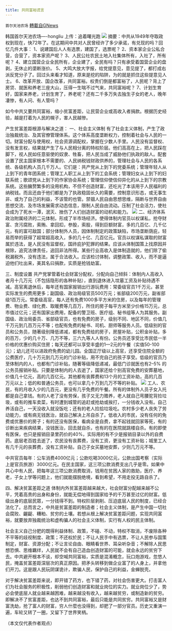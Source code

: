 ```yaml
---
title: 共同富裕谎言
---
```

`首尔天池农场` [轉載自GNews](https://gnews.org/zh-hans/1555083/)

韩国首尔天池农场—-hongliu 上传：追着曙光跑
![](https://assets.gnews.org/wp-content/uploads/2021/09/926共封.jpeg)
摘要：中共从1949年夺取政权到现在，快72年了。在这期间中共对人民曾经许了多少承诺，有兑现的吗？回忆几件大事：
1、说建国后人人有选票，建国了，选票呢？
2、资本家企业公私合营，合营了，资本家资产呢？
3、人民公社农民土地入社集体所有，入社了，所有呢？
4、建立国营企业全民所有，企业建了，全民有吗？只有承受着国营企业的盘剥，无休止的垄断涨价。
5、大鸣大放大字报，给党提意见，意见提了，都打成右派反党分子了。回过头来看才知道，原来是挖的陷阱，为的就是抓住这些提意见人士。
6、改革开放、国企改革，共同富裕。权贵们倒是都富裕了，人民呢？背上了房贷、就医和养老三座大山，压得一生喘不过气来，共同富裕呢？
7、计划生育好，国家来养老，计划生育了，养老呢？还有二千多万失去独生子女的老人，晚年凄惨，有人问、有人管吗？

如今中共又要共同富裕，缩小贫富差距，让民营企业或高收入者捐款。根据历史经验，越是打着为人民的幌子，害人民越惨。

产生贫富差距根源与解决之道：
一、社会主义体制
有了社会主义体制，产生了政治独裁统治、及其官僚管理体系。这个体系高度垄断权力，控制着社会与人民的一切。财富分配与使用权，社会资源调配权，掌握在少数人手里。人民没有监督权、没有发言权，结果就产生了与人民相分离的特权阶层。他们高高在上，把人民踩在脚下，视人民如任意驱使的奴隶、牲畜，把人民当成了威胁他们执政的敌人。配套设置了民主国家根本不需要的、人民纳税钱财政供养的，管理社会与人民的各系统、各级机构人员几千万人。它们是：共产党从上到下的党委系统；管理年轻人从上到下的青年团系统；管理工人职工从上到下的工会系统；管理妇女从上到下的妇联系统；歌颂党从上到下的作家协会系统；管理信仰使信仰异化的从上到下的宗教系统。这些臃赘繁多的没用机构，不但不创造财富，还吃光了本该用于人民福利的纳税钱。而且还由于他们都是为了执政稳固长久的需要，控制意识形态，或无事生非、或为了自己的利益，不该管的也管。禁锢人民自由思想思维，隔断与世界自由思想交流、及市场发展需求动态信息，限制人民自由流动。压制了社会活力，使社会成为了死水一潭，泯灭、挫伤了人们创造财富的动机和能力。
![](https://assets.gnews.org/wp-content/uploads/2021/09/926共插1.jpeg)
二、经济体系
政治附属经济的二元体制，形成了半市场经济。使得体制内官员以权谋私，抢夺财富、贪污腐败，索贿、拿回扣，参股，索股，得到巨额财富，多的几百亿、几千亿元，有的富可敌国；部分体制外人员，因体制制定的政策缺陷，市场垄断荫庇，轻易而举的获得了超常超高收入，多的几十亿、几百亿元。官员以权谋私谋取的财富属於违法，是人民没有监督权，国祚庇护犯罪的结果。应该从体制国策上找原因并根除，追究法律责任，追回非法所得。某些行业高收入是体制造就的，他们除了偷税漏税外，没有违法，属于合法收入。应该检讨体制，调整政策、收入，而不是逼迫他们吐出来，美其名曰捐款，实质是抢钱劫富。

三、制度设置
共产党掌管着社会财富分配权，分配向自己倾斜：体制内人高收入者月十几万元（不包括隐形的各种补贴），直到退休进入坟墓工资及补贴待遇不减。高官离退休后，每年还有国家报销出行游玩费用：常委级官员1千万元，甚至实际发生的费用更多；副国级、政治局级官员500万元；省部级200万元，副省部级1百万元。常委级高官，每人还有免费1000多平方米的住房，以及每年的管理费、物业费、绿化费、取暖费等几百万，所住的房子每平方米至少价格15万元，总市值过亿元；还有国家出费用，配备的警卫班、医疗组、秘书组等人为其服务。副国级、政治局委员、省部级官员，也有免费的房子，级别不同、地区不同，价值几千万元到几百万元不等；也配有免费的秘书、司机、厨师等服务人员。低级别的官员和公务员，随著级别降低递减，都有免费给的房子，房屋补贴，公积金补贴，多的百万，少的几十万、几万不等，三六九等人人有份。公务员还享受比市民低一半价格的优惠价购买住房；每天还都可以享受丰盛的1—2元的午餐（实值50-100元）；幼儿还可以进政府免费的幼儿园。全国正厅级以上高官，还享受住院全额的公费医疗，几十万元到几万元的门诊补贴，用不完自己的孩子享受。低级的官员乃至体制内的人，也都有门诊补贴，随著等级降低递减，最低门诊就医也有2–5% 的公务员报销补贴。只要是体制内的人去逝了，国家还给个别高官免费的安葬墓地，价值几十亿元，高的几百亿元。其他都有丧葬费和13个月的工资补助，高的几百万元以上；低的和普通公务员，也可以拿几十万到几万不等的补贴。
![](https://assets.gnews.org/wp-content/uploads/2021/09/926共插.jpeg)
工人、农民，有的月收入少的几百元，更没有几乎免费的午餐。所有的体制外人员子女入托都是自己拿钱。有的人老了没有劳保，孩子又无力赡养，老人就自己弯腰驼背捡垃圾，或有的推车卖菜，有时遭到城管的追赶或抢劫或挨打，一分钱收入没有。自己养活自己，一天没收入就没饭吃；还有的老人捡拾垃圾吃。农村多少老人丧失了劳动能力，或有病无钱医治，就自己解决上吊自杀了。低收入的市民，没有任何的免费或优惠价的房子；有的还没有医保，看病全是自费，拿不起钱就回家等死，有的诊断出来疾病结果，没钱医治，回去就自杀，也有的在医院就跳楼自杀。有的即使有医保，也只是报销目录里药价的40%，实际用的有不少是报销目录以外的自费药。底层老百姓去逝了，农民没有丧葬费，没有工资，更没有工资补贴；城里工人有几千元的丧葬费，没有工资补贴，自己子女买墓地安葬，少则几万元不等。

中共官员每年：公车消费4000亿元；公款吃喝3000亿元，公款出国考察（实际上是官员旅游）3000亿元。在民主国家，这三项公款消费支出几乎是零。如果中共心中有人民，把每年这三项公款消费取消，钱用在贫困人家的救助，医疗、养老，子女上学等问题上，他们就能摆脱绝境，看到希望，不用走投无路自杀了。

四、解决贫富差距之道
体制内外贫富差距越来越大，社会财富分配越来越不公平，凭着高贵的出身和身份，就能无偿地得到国家给予的千万甚至过亿的财富。低级出身的底层民眾，一分钱得不到。特权阶层剥削、压迫底层人民的制度，已经合法化了。总而言之，中共是贫富差距的制造者；社会主义体制，是产生中国一切社会腐败、齷齪、糟粕、贫穷的土壤。若想从根上解决贫富差距问题，实现共同富裕，就要放弃独裁统治和虚构骗人的社会主义体制，实行有人权的民主体制。

社会主义自己分肥的既得利益体制、政策，不碰、不动，特权不取消，不废除各种不平等的歧视制度、政策；不还权於民；不让人民手中有选票，不让人民参与国策制定，财富、资源分配；不让言论自由、眼睛看世界、耳朵听杂音；不解除人民思想恐惧、思维羈绊，人民就不会有自己造血创造财富的可能，就会永远的贫穷下去。中共避开根本不谈，却空喊共同富裕，实质是混淆概念，玩口炮游戏，忽悠人民，掩盖贫富差距深层次的真正原因。把矛头转移到做企业富了的人身上，并拿他们开刀。这是跟人民玩阴谋诡计，欺骗人民，保护自己的利益，金蝉脱壳。

对于解决贫富差距来说，即开错了药方，也下错了药，对社会伤害更大。打击富人们为社会服务的积极性，削弱他们创造财富和就业岗位的实力。就业岗位少了，势必会使底层人就业越来越困难，越来越没有收入，越来越贫穷，或制造新的贫穷。即解决不了贫富差距，也达不到共同富裕，最后只能是共同贫穷。共同富裕又是财富洗劫，抢了富人的财富，穷人什麼也没得到，却肥了一部分官员。历史又重演一遍，车轮又转了一圈，又留下了世界笑柄。

（本文仅代表作者观点）
